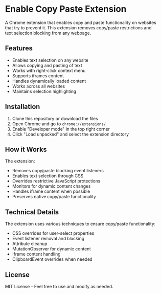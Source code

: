 # Enable Copy Paste Extension

A Chrome extension that enables copy and paste functionality on websites that try to prevent it. This extension removes copy/paste restrictions and text selection blocking from any webpage.

## Features

- Enables text selection on any website
- Allows copying and pasting of text
- Works with right-click context menu
- Supports iframes content
- Handles dynamically loaded content
- Works across all websites
- Maintains selection highlighting

## Installation

1. Clone this repository or download the files
2. Open Chrome and go to `chrome://extensions/`
3. Enable "Developer mode" in the top right corner
4. Click "Load unpacked" and select the extension directory

## How it Works

The extension:
- Removes copy/paste blocking event listeners
- Enables text selection through CSS
- Overrides restrictive JavaScript protections
- Monitors for dynamic content changes
- Handles iframe content when possible
- Preserves native copy/paste functionality

## Technical Details

The extension uses various techniques to ensure copy/paste functionality:
- CSS overrides for user-select properties
- Event listener removal and blocking
- Attribute cleanup
- MutationObserver for dynamic content
- Iframe content handling
- ClipboardEvent overrides when needed

## License

MIT License - Feel free to use and modify as needed.

